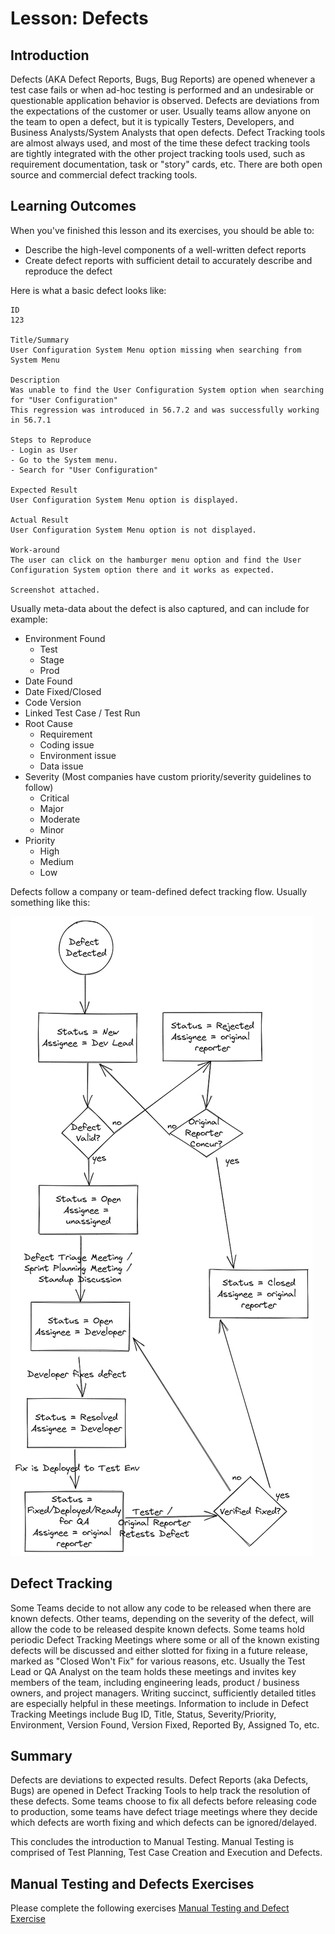 # Lesson: Defects

## Introduction

Defects (AKA Defect Reports, Bugs, Bug Reports) are opened whenever a test case fails or when ad-hoc testing is performed and an undesirable or questionable application behavior is observed. Defects are deviations from the expectations of the customer or user. Usually teams allow anyone on the team to open a defect, but it is typically Testers, Developers, and Business Analysts/System Analysts that open defects. Defect Tracking tools are almost always used, and most of the time these defect tracking tools are tightly integrated with the other project tracking tools used, such as requirement documentation, task or "story" cards, etc. There are both open source and commercial defect tracking tools.

## Learning Outcomes

When you've finished this lesson and its exercises, you should be able to:
* Describe the high-level components of a well-written defect reports
* Create defect reports with sufficient detail to accurately describe and reproduce the defect

Here is what a basic defect looks like:

```
ID
123

Title/Summary 
User Configuration System Menu option missing when searching from System Menu 

Description
Was unable to find the User Configuration System option when searching for "User Configuration"
This regression was introduced in 56.7.2 and was successfully working in 56.7.1

Steps to Reproduce
- Login as User
- Go to the System menu.
- Search for "User Configuration"

Expected Result
User Configuration System Menu option is displayed.

Actual Result
User Configuration System Menu option is not displayed.

Work-around
The user can click on the hamburger menu option and find the User Configuration System option there and it works as expected. 

Screenshot attached.
```

Usually meta-data about the defect is also captured, and can include for example:
- Environment Found
    - Test
    - Stage
    - Prod
- Date Found
- Date Fixed/Closed
- Code Version
- Linked Test Case / Test Run
- Root Cause
    - Requirement
    - Coding issue
    - Environment issue
    - Data issue
- Severity (Most companies have custom priority/severity guidelines to follow)
    - Critical
    - Major
    - Moderate
    - Minor
- Priority
    - High
    - Medium
    - Low

Defects follow a company or team-defined defect tracking flow. Usually something like this:

![Defect Flow](../assets/defect_flow.png)

## Defect Tracking

Some Teams decide to not allow any code to be released when there are known defects. Other teams, depending on the severity of the defect, will allow the code to be released despite known defects. Some teams hold periodic Defect Tracking Meetings where some or all of the known existing defects will be discussed and either slotted for fixing in a future release, marked as "Closed Won't Fix" for various reasons, etc. Usually the Test Lead or QA Analyst on the team holds these meetings and invites key members of the team, including engineering leads, product / business owners, and project managers. Writing succinct, sufficiently detailed titles are especially helpful in these meetings. Information to include in Defect Tracking Meetings include Bug ID, Title, Status, Severity/Priority, Environment, Version Found, Version Fixed, Reported By, Assigned To, etc.

## Summary

Defects are deviations to expected results. Defect Reports (aka Defects, Bugs) are opened in Defect Tracking Tools to help track the resolution of these defects. Some teams choose to fix all defects before releasing code to production, some teams have defect triage meetings where they decide which defects are worth fixing and which defects can be ignored/delayed.

This concludes the introduction to Manual Testing. Manual Testing is comprised of Test Planning, Test Case Creation and Execution and Defects. 

## Manual Testing and Defects Exercises

Please complete the following exercises
[Manual Testing and Defect Exercise](../exercises/M15-exercise-manual-testing.md)
